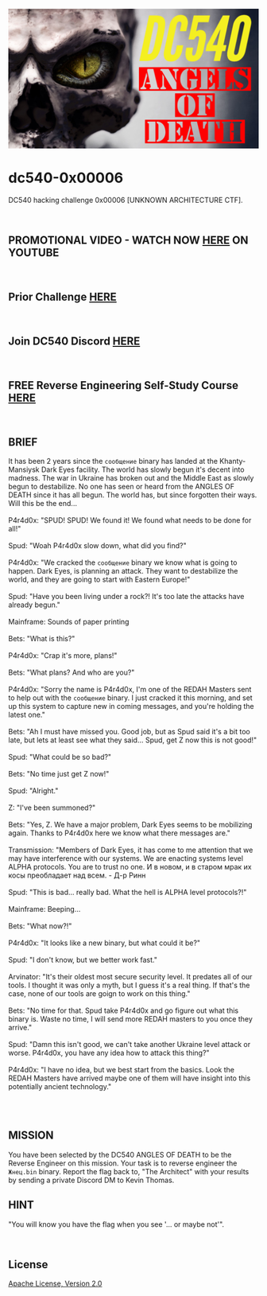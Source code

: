 ![image](https://github.com/mytechnotalent/dc540-0x00006/blob/main/DC540%20Angels%20Of%20Death.png?raw=true)

# dc540-0x00006
DC540 hacking challenge 0x00006 [UNKNOWN ARCHITECTURE CTF].

<br>

## PROMOTIONAL VIDEO - WATCH NOW [HERE](https://youtu.be/YJAa4o7WXkE) ON YOUTUBE

<br>

## Prior Challenge [HERE](https://github.com/mytechnotalent/dc540-0x00005b)

<br>

## Join DC540 Discord [HERE](https://discord.gg/TC9V9RCr5U)

<br>

## FREE Reverse Engineering Self-Study Course [HERE](https://github.com/mytechnotalent/Reverse-Engineering-Tutorial)

<br>

## BRIEF
It has been 2 years since the `сообщение` binary has landed at the Khanty-Mansiysk Dark Eyes facility. The world has slowly begun it's decent into madness. The war in Ukraine has broken out and the Middle East as slowly begun to destabilize. No one has seen or heard from the ANGLES OF DEATH since it has all begun.
The world has, but since forgotten their ways. Will this be the end... <br><br>
P4r4d0x: "SPUD! SPUD! We found it! We found what needs to be done for all!" <br><br>
Spud: "Woah P4r4d0x slow down, what did you find?" <br><br> 
P4r4d0x: "We cracked the `сообщение` binary we know what is going to happen. Dark Eyes, is planning an attack. They want to destabilize the world, and they are going to start with Eastern Europe!" <br><br>
Spud: "Have you been living under a rock?! It's too late the attacks have already begun." <br><br>
Mainframe: Sounds of paper printing <br><br>
Bets: "What is this?" <br><br>
P4r4d0x: "Crap it's more, plans!" <br><br>
Bets: "What plans? And who are you?" <br><br>
P4r4d0x: "Sorry the name is P4r4d0x, I'm one of the REDAH Masters sent to help out with the `сообщение` binary. I just cracked it this morning, and set up this system to capture new in coming messages, and you're holding the latest one." <br><br>
Bets: "Ah I must have missed you. Good job, but as Spud said it's a bit too late, but lets at least see what they said... Spud, get Z now this is not good!" <br><br>
Spud: "What could be so bad?" <br><br>
Bets: "No time just get Z now!" <br><br>
Spud: "Alright." <br><br>
Z: "I've been summoned?" <br><br>
Bets: "Yes, Z. We have a major problem, Dark Eyes seems to be mobilizing again. Thanks to P4r4d0x here we know what there messages are." <br><br>
Transmission: "Members of Dark Eyes, it has come to me attention that we may have interference with our systems. We are enacting systems level ALPHA protocols. You are to trust no one.
И в новом, и в старом мрак их косы преобладает над всем. - Д-р Ринн <br><br>
Spud: "This is bad... really bad. What the hell is ALPHA level protocols?!" <br><br>
Mainframe: Beeping... <br><br>
Bets: "What now?!" <br><br>
P4r4d0x: "It looks like a new binary, but what could it be?" <br><br>
Spud: "I don't know, but we better work fast." <br><br>
Arvinator: "It's their oldest most secure security level. It predates all of our tools. I thought it was only a myth, but I guess it's a real thing. If that's the case, none of our tools are goign to work on this thing." <br><br>
Bets: "No time for that. Spud take P4r4d0x and go figure out what this binary is. Waste no time, I will send more REDAH masters to you once they arrive." <br><br>
Spud: "Damn this isn't good, we can't take another Ukraine level attack or worse. P4r4d0x, you have any idea how to attack this thing?" <br><br>
P4r4d0x: "I have no idea, but we best start from the basics. Look the REDAH Masters have arrived maybe one of them will have insight into this potentially ancient technology." <br><br>

<br>

## MISSION
You have been selected by the DC540 ANGLES OF DEATH to be the Reverse Engineer on this mission. Your task is to reverse engineer the `Жнец.bin` binary. Report the flag back to, "The Architect" with your results by sending a private Discord DM to Kevin Thomas. 

## HINT 
"You will know you have the flag when you see '... or maybe not'".

<br>

## License
[Apache License, Version 2.0](https://www.apache.org/licenses/LICENSE-2.0)
